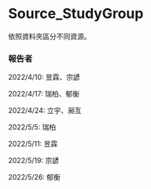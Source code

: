 # Source_StudyGroup

依照資料夾區分不同資源。


### 報告者

2022/4/10: 昱霖、宗諺

2022/4/17: 瑞柏、郁衡

2022/4/24: 立宇、昶亙

2022/5/5: 瑞柏

2022/5/11: 昱霖

2022/5/19: 宗諺

2022/5/26: 郁衡


